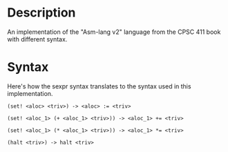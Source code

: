 # Description
An implementation of the "Asm-lang v2" language from the CPSC 411 book with
different syntax.

# Syntax
Here's how the sexpr syntax translates to the syntax used in this
implementation.

```
(set! <aloc> <triv>) -> <aloc> := <triv>

(set! <aloc_1> (+ <aloc_1> <triv>)) -> <aloc_1> += <triv>

(set! <aloc_1> (* <aloc_1> <triv>)) -> <aloc_1> *= <triv>

(halt <triv>) -> halt <triv>
```
